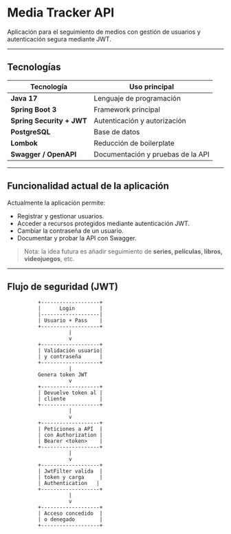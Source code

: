 # Media Tracker API

Aplicación para el seguimiento de medios con gestión de usuarios y autenticación segura mediante JWT.

---

## Tecnologías

| Tecnología                | Uso principal |
|----------------------------|---------------|
| **Java 17**               | Lenguaje de programación |
| **Spring Boot 3**         | Framework principal |
| **Spring Security + JWT** | Autenticación y autorización |
| **PostgreSQL**            | Base de datos |
| **Lombok**                | Reducción de boilerplate |
| **Swagger / OpenAPI**     | Documentación y pruebas de la API |

---

## Funcionalidad actual de la aplicación

Actualmente la aplicación permite:

- Registrar y gestionar usuarios.  
- Acceder a recursos protegidos mediante autenticación JWT.  
- Cambiar la contraseña de un usuario.  
- Documentar y probar la API con Swagger.  

> Nota: la idea futura es añadir seguimiento de **series, películas, libros, videojuegos**, etc.

---

## Flujo de seguridad (JWT)

```text
          +-------------------+
          |      Login        |
          |-------------------|
          | Usuario + Pass    |
          +-------------------+
                    |
                    v
          +-------------------+
          | Validación usuario|
          | y contraseña      |
          +-------------------+
                    |
          Genera token JWT
                    v
          +-------------------+
          | Devuelve token al |
          | cliente           |
          +-------------------+
                    |
                    v
          +-------------------+
          | Peticiones a API  |
          | con Authorization |
          | Bearer <token>    |
          +-------------------+
                    |
                    v
          +-------------------+
          | JwtFilter valida  |
          | token y carga     |
          | Authentication   |
          +-------------------+
                    |
                    v
          +-------------------+
          | Acceso concedido  |
          | o denegado        |
          +-------------------+
